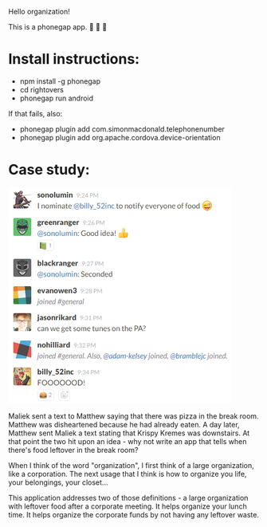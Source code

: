 Hello organization!

This is a phonegap app. :pizza: :hamburger: :doughnut:

# Install instructions: 
* npm install -g phonegap
* cd rightovers
* phonegap run android

If that fails, also:
* phonegap plugin add com.simonmacdonald.telephonenumber
* phonegap plugin add org.apache.cordova.device-orientation

# Case study:
![case study image](https://raw.githubusercontent.com/hackathon-5/reticulating-splines-repo/master/rightovers/www/img/case_study2.png?token=AAvwwoFexzJNcW7ofMmTiczEoIhG_YTOks5V6wlXwA%3D%3D)


Maliek sent a text to Matthew saying that there was pizza in the break room.
Matthew was disheartened because he had already eaten.
A day later, Matthew sent Maliek a text stating that Krispy Kremes was downstairs.
At that point the two hit upon an idea - why not write an app that tells when there's food leftover in the break room?

When I think of the word "organization", I first think of a large organization, like a corporation.
The next usage that I think is how to organize you life, your belongings, your closet...

This application addresses two of those definitions - a large organization with leftover food after a corporate meeting.
It helps organize your lunch time.
It helps organize the corporate funds by not having any leftover waste.


